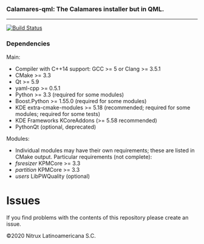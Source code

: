 ### Calamares-qml: The Calamares installer but in QML.
---------

[![Build Status](https://travis-ci.org/Nitrux/calamares-qml.svg?branch=master)](https://travis-ci.orgNitrux/calamares-qml)

### Dependencies

Main:
* Compiler with C++14 support: GCC >= 5 or Clang >= 3.5.1
* CMake >= 3.3
* Qt >= 5.9
* yaml-cpp >= 0.5.1
* Python >= 3.3 (required for some modules)
* Boost.Python >= 1.55.0 (required for some modules)
* KDE extra-cmake-modules >= 5.18 (recommended; required for some modules;
  required for some tests)
* KDE Frameworks KCoreAddons (>= 5.58 recommended)
* PythonQt (optional, deprecated)

Modules:
* Individual modules may have their own requirements;
  these are listed in CMake output. Particular requirements (not complete):
* *fsresizer* KPMCore >= 3.3
* *partition* KPMCore >= 3.3
* *users* LibPWQuality (optional)

# Issues
If you find problems with the contents of this repository please create an issue.

©2020 Nitrux Latinoamericana S.C.
